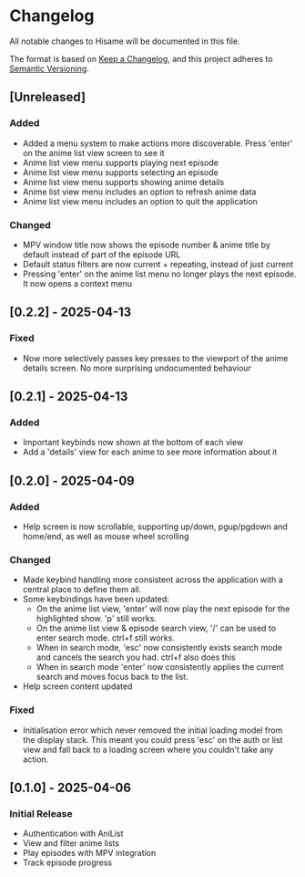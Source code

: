 # Changelog

All notable changes to Hisame will be documented in this file.

The format is based on [Keep a Changelog](https://keepachangelog.com/en/1.1.0/),
and this project adheres to [Semantic Versioning](https://semver.org/spec/v2.0.0.html).

## [Unreleased]

### Added
- Added a menu system to make actions more discoverable.  Press 'enter' on the anime list view screen to see it
- Anime list view menu supports playing next episode
- Anime list view menu supports selecting an episode
- Anime list view menu supports showing anime details
- Anime list view menu includes an option to refresh anime data
- Anime list view menu includes an option to quit the application

### Changed
- MPV window title now shows the episode number & anime title by default instead of part of the episode URL
- Default status filters are now current + repeating, instead of just current
- Pressing 'enter' on the anime list menu no longer plays the next episode.  It now opens a context menu

## [0.2.2] - 2025-04-13

### Fixed
- Now more selectively passes key presses to the viewport of the anime details screen.  No more surprising undocumented behaviour

## [0.2.1] - 2025-04-13

### Added
- Important keybinds now shown at the bottom of each view
- Add a 'details' view for each anime to see more information about it

## [0.2.0] - 2025-04-09

### Added
- Help screen is now scrollable, supporting up/down, pgup/pgdown and home/end, as well as mouse wheel scrolling

### Changed
- Made keybind handling more consistent across the application with a central place to define them all.
- Some keybindings have been updated:
  - On the anime list view, 'enter' will now play the next episode for the highlighted show.  'p' still works.
  - On the anime list view & episode search view, '/' can be used to enter search mode.  ctrl+f still works.
  - When in search mode, 'esc' now consistently exists search mode and cancels the search you had.  ctrl+f also does this
  - When in search mode 'enter' now consistently applies the current search and moves focus back to the list.
- Help screen content updated

### Fixed
- Initialisation error which never removed the initial loading model from the display stack.  This meant you could press 'esc' on the auth or list view and fall back to a loading screen where you couldn't take any action.

## [0.1.0] - 2025-04-06
### Initial Release
- Authentication with AniList
- View and filter anime lists
- Play episodes with MPV integration
- Track episode progress
